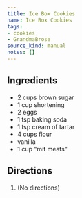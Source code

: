 ```yaml
---
title: Ice Box Cookies
name: Ice Box Cookies
tags:
- cookies
- GrandmaBrose
source_kind: manual
notes: []
---
```


## Ingredients
- 2 cups brown sugar
- 1 cup shortening
- 2 eggs
- 1 tsp baking soda
- 1 tsp cream of tartar
- 4 cups flour
- vanilla
- 1 cup "mit meats"


## Directions
1. (No directions)
